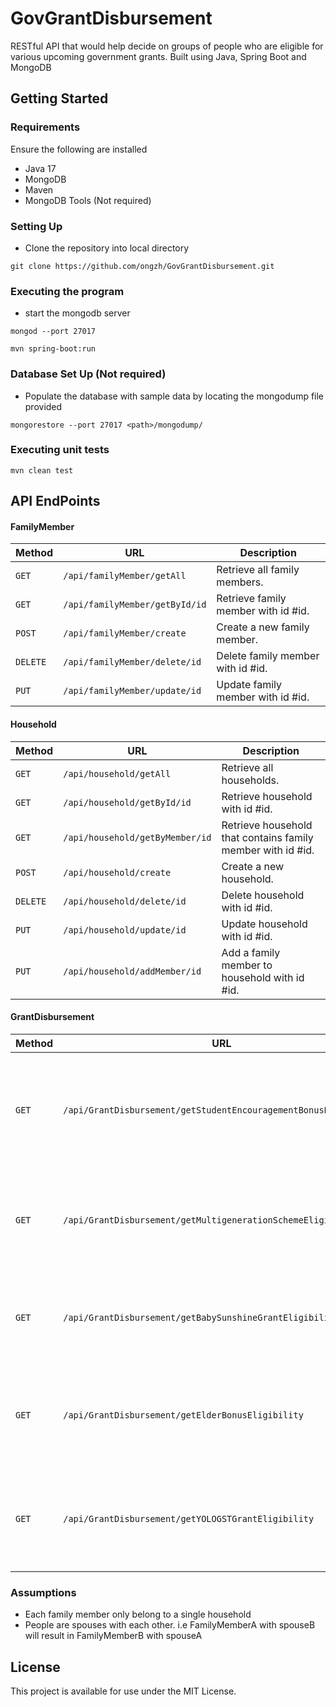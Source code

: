 # GovGrantDisbursement
RESTful API that would help decide on groups of people who are eligible for various upcoming government grants.
Built using Java, Spring Boot and MongoDB

## Getting Started

### Requirements
Ensure the following are installed
* Java 17
* MongoDB
* Maven
* MongoDB Tools (Not required)

### Setting Up
* Clone the repository into local directory 
```
git clone https://github.com/ongzh/GovGrantDisbursement.git
```
### Executing the program
* start the mongodb server
```
mongod --port 27017
```
```
mvn spring-boot:run
```
### Database Set Up (Not required)
* Populate the database with sample data by locating the mongodump file provided
```
mongorestore --port 27017 <path>/mongodump/
```
### Executing unit tests
```
mvn clean test
```

## API EndPoints
#### FamilyMember 
| Method   | URL                                      | Description                              |
| -------- | ---------------------------------------- | ---------------------------------------- |
| `GET`    | `/api/familyMember/getAll`               | Retrieve all family members.             |
| `GET`    | `/api/familyMember/getById/id`                          | Retrieve family member with id #id.                       |
| `POST`   | `/api/familyMember/create`                  | Create a new family member.              |
| `DELETE`  | `/api/familyMember/delete/id`                          | Delete family member with id #id.                 |
| `PUT`   | `/api/familyMember/update/id`                 | Update family member with id #id.                 |
#### Household
| Method   | URL                                      | Description                              |
| -------- | ---------------------------------------- | ---------------------------------------- |
| `GET`    | `/api/household/getAll` | Retrieve all households. |
 |`GET`    | `/api/household/getById/id`                          | Retrieve household with id #id.                       |
 |`GET`    | `/api/household/getByMember/id`                          | Retrieve household that contains family member with id #id.                       |
 | `POST`   | `/api/household/create`                  | Create a new household.              |
| `DELETE` | `/api/household/delete/id`| Delete household with id #id.                  |
| `PUT`   | `/api/household/update/id`                 | Update household with id #id.                 |
| `PUT`   | `/api/household/addMember/id`                 | Add a family member to household with id #id.                 |
#### GrantDisbursement
| Method   | URL                                      | Description                              |
| -------- | ---------------------------------------- | ---------------------------------------- |
| `GET`   | `/api/GrantDisbursement/getStudentEncouragementBonusEligibility` | Retrieve list of households and their qualifying members that are eligible for Student Encouragement Bonus. |
|`GET`    | `/api/GrantDisbursement/getMultigenerationSchemeEligibility` | Retrieve list of households and their qualifying members that are eligible for Multigeneration Scheme. |
|`GET`    | `/api/GrantDisbursement/getBabySunshineGrantEligibility`                          | Retrieve list of households and their qualifying members that are eligible for Elder Bonus.       |
|`GET`    | `/api/GrantDisbursement/getElderBonusEligibility`                          | Retrieve list of households and their qualifying members that are eligible for Baby Sunshine Grant.       |
|`GET`    | `/api/GrantDisbursement/getYOLOGSTGrantEligibility`                          | Retrieve list of households and their qualifying members that are eligible for YOLO GST Grant.     |

### Assumptions
* Each family member only belong to a single household
* People are spouses with each other. i.e FamilyMemberA with spouseB will result in FamilyMemberB with spouseA
## License
This project is available for use under the MIT License.



